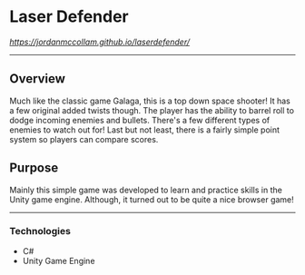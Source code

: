 # Laser Defender

*https://jordanmccollam.github.io/laserdefender/*

---

## Overview
Much like the classic game Galaga, this is a top down space shooter! It has a few original added twists though. The player has the ability to barrel roll to dodge incoming enemies and bullets. There's a few different types of enemies to watch out for! Last but not least, there is a fairly simple point system so players can compare scores. 

## Purpose
Mainly this simple game was developed to learn and practice skills in the Unity game engine. Although, it turned out to be quite a nice browser game! 

---

### Technologies
- C#
- Unity Game Engine
